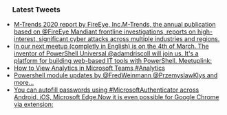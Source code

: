 <h3><a href="https://twitter.com/endi24"><img height=16 src="https://upload.wikimedia.org/wikipedia/sco/9/9f/Twitter_bird_logo_2012.svg"></a> Latest Tweets</h3>

<!-- BLOG-POST-LIST:START -->
- [M-Trends 2020 report by FireEye, Inc.M-Trends, the annual publication based on @FireEye Mandiant frontline investigations, reports on high-interest, significant cyber attacks across multiple industries and regions.](https://rss.app/articles/cb4e791f6f6d729c074351566bd3a7c508111d6e1a31b6e890b6c809918773d2f150f40f6cd0d66cf7a56e7dd8140b9066d76ce8c4)
- [In our next meetup (completly in English) is on the 4th of March. The inventor of PowerShell Universal @adamdriscoll will join us. It's a platform for building web-based IT tools with PowerShell. Meetuplink:](https://rss.app/articles/cb4e791f6f6d729c074351566bd3a7c508111d6e2f2ca7e6ebec8929848a7dc6e117ea4f2d899a2db0bd6b7eda1c079761dd68e2c2117b128b3ecd6187)
- [How to View Analytics in Microsoft Teams  #Analytics](https://rss.app/articles/cb4e791f6f6d729c074351566bd3a7c508111d6e3c3ebeedd7efd04bdcd13296b44cea4f2d899a2db0bd6b7eda1c079068d661e7c4147b158e3fc66482)
- [Powershell module updates by @FredWeinmann @PrzemyslawKlys and more...](https://rss.app/articles/cb4e791f6f6d729c074351566bd3a7c508111d6e1a31b6e890b6c809918773d2f150f40f6cd0d960f7a76974db13089064dd6be4cb)
- [You can autofill passwords using #MicrosoftAuthenticator across Android, iOS, Microsoft Edge.Now it is even possible for Google Chrome via extension:](https://rss.app/articles/cb4e791f6f6d729c074351566bd3a7c508111d6e1a31b6e890b6c809918773d2f150f40f6cd0d96ff6a76e7adf150e9162d66de4c0)
<!-- BLOG-POST-LIST:END -->
